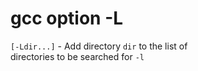 # gcc option -L

`[-Ldir...]` - Add directory `dir` to the list of  
directories to be searched for `-l`  
